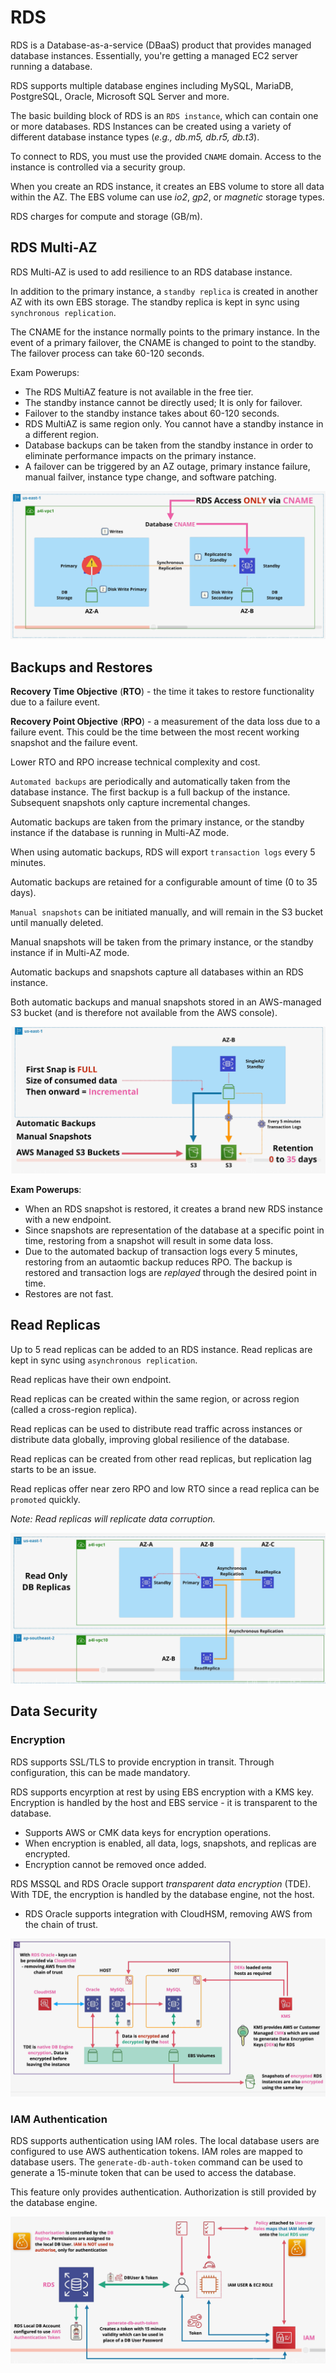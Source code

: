 # RDS

RDS is a Database-as-a-service (DBaaS) product that provides managed database instances. Essentially, you're getting a managed EC2 server running a database.

RDS supports multiple database engines including MySQL, MariaDB, PostgreSQL, Oracle, Microsoft SQL Server and more.

The basic building block of RDS is an `RDS instance`, which can contain one or more databases. RDS Instances can be created using a variety of different database instance types (*e.g., db.m5, db.r5, db.t3*).

To connect to RDS, you must use the provided `CNAME` domain. Access to the instance is controlled via a security group.

When you create an RDS instance, it creates an EBS volume to store all data within the AZ. The EBS volume can use *io2*, *gp2*, or *magnetic* storage types.

RDS charges for compute and storage (GB/m).

## RDS Multi-AZ

RDS Multi-AZ is used to add resilience to an RDS database instance.

In addition to the primary instance, a `standby replica` is created in another AZ with its own EBS storage. The standby replica is kept in sync using `synchronous replication`.

The CNAME for the instance normally points to the primary instance. In the event of a primary failover, the CNAME is changed to point to the standby. The failover process can take 60-120 seconds.

Exam Powerups:
- The RDS MultiAZ feature is not available in the free tier.
- The standby instance cannot be directly used; It is only for failover.
- Failover to the standby instance takes about 60-120 seconds.
- RDS MultiAZ is same region only. You cannot have a standby instance in a different region.
- Database backups can be taken from the standby instance in order to eliminate performance impacts on the primary instance.
- A failover can be triggered by an AZ outage, primary instance failure, manual failver, instance type change, and software patching.

![RDS - MultiAZ](../static/images/rds_multiaz.png)

## Backups and Restores

**Recovery Time Objective** (**RTO**) - the time it takes to restore functionality due to a failure event.

**Recovery Point Objective** (**RPO**) - a measurement of the data loss due to a failure event. This could be the time between the most recent working snapshot and the failure event.

Lower RTO and RPO increase technical complexity and cost.

`Automated backups` are periodically and automatically taken from the database instance. The first backup is a full backup of the instance. Subsequent snapshots only capture incremental changes.

Automatic backups are taken from the primary instance, or the standby instance if the database is running in Multi-AZ mode.

When using automatic backups, RDS will export `transaction logs` every 5 minutes.

Automatic backups are retained for a configurable amount of time (0 to 35 days).

`Manual snapshots` can be initiated manually, and will remain in the S3 bucket until manually deleted.

Manual snapshots will be taken from the primary instance, or the standby instance if in Multi-AZ mode.

Automatic backups and snapshots capture all databases within an RDS instance.

Both automatic backups and manual snapshots stored in an AWS-managed S3 bucket (and is therefore not available from the AWS console).

![RDS - Backups and Restores](../static/images/rds_backups.png)

**Exam Powerups**:
- When an RDS snapshot is restored, it creates a brand new RDS instance with a new endpoint.
- Since snapshots are representation of the database at a specific point in time, restoring from a snapshot will result in some data loss.
- Due to the automated backup of transaction logs every 5 minutes, restoring from an autaomtic backup reduces RPO. The backup is restored and transaction logs are *replayed* through the desired point in time.
- Restores are not fast.

## Read Replicas

Up to 5 read replicas can be added to an RDS instance. Read replicas are kept in sync using `asynchronous replication`.

Read replicas have their own endpoint.

Read replicas can be created within the same region, or across region (called a cross-region replica).

Read replicas can be used to distribute read traffic across instances or distribute data globally, improving global resilience of the database.

Read replicas can be created from other read replicas, but replication lag starts to be an issue.

Read replicas offer near zero RPO and low RTO since a read replica can be `promoted` quickly.

*Note: Read replicas will replicate data corruption.*

![RDS - Read Replicas](../static/images/rds_readreplicas.png)

## Data Security

### Encryption

RDS supports SSL/TLS to provide encryption in transit. Through configuration, this can be made mandatory.

RDS supports encyrption at rest by using EBS encryption with a KMS key. Encryption is handled by the host and EBS service - it is transparent to the database.
- Supports AWS or CMK data keys for encryption operations.
- When encryption is enabled, all data, logs, snapshots, and replicas are encrypted.
- Encryption cannot be removed once added.

RDS MSSQL and RDS Oracle support *transparent data encryption* (TDE). With TDE, the encryption is handled by the database engine, not the host.
- RDS Oracle supports integration with CloudHSM, removing AWS from the chain of trust.

![RDS - Encryption](../static/images/rds_encryption.png)

### IAM Authentication

RDS supports authentication using IAM roles. The local database users are configured to use AWS authentication tokens. IAM roles are mapped to database users. The `generate-db-auth-token` command can be used to generate a 15-minute token that can be used to access the database.

This feature only provides authentication. Authorization is still provided by the database engine.

![RDS - IAM Authentication](../static/images/rds_iamauth.png)

